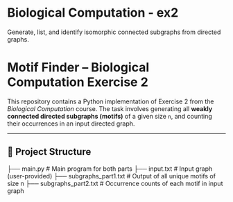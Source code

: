 # Biological Computation - ex2
Generate, list, and identify isomorphic connected subgraphs from directed graphs.

# Motif Finder – Biological Computation Exercise 2

This repository contains a Python implementation of Exercise 2 from the *Biological Computation* course. The task involves generating all **weakly connected directed subgraphs (motifs)** of a given size `n`, and counting their occurrences in an input directed graph.

---

## 📁 Project Structure

├── main.py # Main program for both parts
├── input.txt # Input graph (user-provided)
├── subgraphs_part1.txt # Output of all unique motifs of size n
├── subgraphs_part2.txt # Occurrence counts of each motif in input graph

